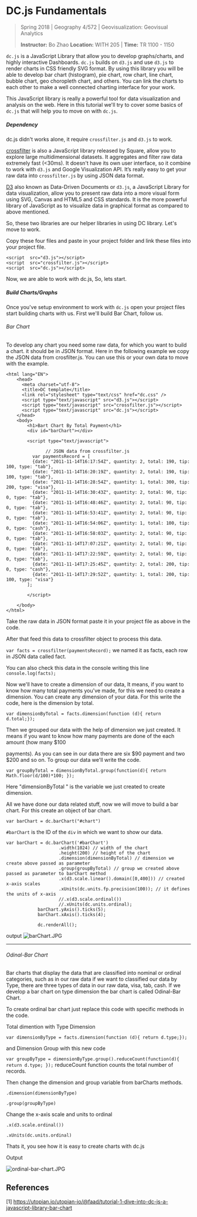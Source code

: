 # DC.js Fundamentals

> Spring 2018 | Geography 4/572 | Geovisualization: Geovisual Analytics
>
> **Instructor:** Bo Zhao  **Location:** WITH 205 | **Time:** TR 1100 - 1150

`dc.js` is a JavaScript Library that allow you to develop graphs/charts, and highly interactive Dashboards. `dc.js` builds on `d3.js` and use `d3.js` to render charts in CSS friendly SVG format. By using this library you will be able to develop bar chart (histogram), pie chart, row chart, line chart, bubble chart, geo choropleth chart, and others. You can link the charts to each other to make a well connected charting interface for your work.

This JavaScript library is really a powerful tool for data visualization and analysis on the web. Here in this tutorial we'll try to cover some basics of `dc.js` that will help you to move on with `dc.js`.

##### Dependency

dc.js didn't works alone, it require `crossfilter.js` and `d3.js` to work.

[crossfilter](https://github.com/square/crossfilter/wiki) is also a JavaScript library released by Square, allow you to explore large multidimensional datasets. It aggregates and filter raw data extremely fast (<30ms). It doesn't have its own user interface, so it combine to work with `d3.js` and Google Visualization API. It’s really easy to get your raw data into `crossfilter.js` by using JSON data format.

[D3](https://d3js.org/) also known as Data-Driven Documents or `d3.js`, a JavaScript Library for data visualization, allow you to present raw data into a more visual form using SVG, Canvas and HTML5 and CSS standards. It is the more powerful library of JavaScript as to visualize data in graphical format as compared to above mentioned.

So, these two libraries are our helper libraries in using DC library. Let's move to work.



Copy these four files and paste in your project folder and link these files into your project file.

```
<script  src="d3.js"></script>
<script  src="crossfilter.js"></script>
<script  src="dc.js"></script>
```

Now, we are able to work with dc.js, So, lets start.

##### Build Charts/Graphs

Once you've setup environment to work with `dc.js` open your project files start building charts with us. First we'll build Bar Chart, follow us.

###### Bar Chart

To develop any chart you need some raw data, for which you want to build a chart. it should be in JSON format. Here in the following example we copy the JSON data from crosfilter.js. You can use this or your own data to move with the example.

```
<html lang="EN">
    <head>
      <meta charset="utf-8">
      <title>DC template</title>
      <link rel="stylesheet" type="text/css" href="dc.css" />
      <script type="text/javascript" src="d3.js"></script>
      <script type="text/javascript" src="crossfilter.js"></script>
      <script type="text/javascript" src="dc.js"></script>
    </head>
    <body>
        <h1>Bart Chart By Total Payment</h1>
        <div id="barChart"></div>

        <script type="text/javascript">

               // JSON data from crossfilter.js
          var paymentsRecord = [
          {date: "2011-11-14T16:17:54Z", quantity: 2, total: 190, tip: 100, type: "tab"},
          {date: "2011-11-14T16:20:19Z", quantity: 2, total: 190, tip: 100, type: "tab"},
          {date: "2011-11-14T16:28:54Z", quantity: 1, total: 300, tip: 200, type: "visa"},
          {date: "2011-11-14T16:30:43Z", quantity: 2, total: 90, tip: 0, type: "tab"},
          {date: "2011-11-14T16:48:46Z", quantity: 2, total: 90, tip: 0, type: "tab"},
          {date: "2011-11-14T16:53:41Z", quantity: 2, total: 90, tip: 0, type: "tab"},
          {date: "2011-11-14T16:54:06Z", quantity: 1, total: 100, tip: 0, type: "cash"},
          {date: "2011-11-14T16:58:03Z", quantity: 2, total: 90, tip: 0, type: "tab"},
          {date: "2011-11-14T17:07:21Z", quantity: 2, total: 90, tip: 0, type: "tab"},
          {date: "2011-11-14T17:22:59Z", quantity: 2, total: 90, tip: 0, type: "tab"},
          {date: "2011-11-14T17:25:45Z", quantity: 2, total: 200, tip: 0, type: "cash"},
          {date: "2011-11-14T17:29:52Z", quantity: 1, total: 200, tip: 100, type: "visa"}
        ];

        </script>

    </body>
</html>
```

Take the raw data in JSON format paste it in your project file as above in the code.

After that feed this data to crossfilter object to process this data.

`var facts = crossfilter(paymentsRecord);` we named it as facts, each row in JSON data called fact.

You can also check this data in the console writing this line `console.log(facts);`

Now we'll have to create a dimension of our data, It means, if you want to know how many total payments you've made, for this we need to create a dimension. You can create any dimension of your data. For this write the code, here is the dimension by total.

```
var dimensionByTotal = facts.dimension(function (d){ return d.total;});
```

Then we grouped our data with the help of dimension we just created. It means if you want to know how many payments are done of the each amount (how many $100

payments). As you can see in our data there are six $90 payment and two $200 and so on. To group our data we'll write the code.

```
var groupByTotal = dimensionByTotal.group(function(d){ return Math.floor(d/100)*100; });
```

Here "dimensionByTotal " is the variable we just created to create dimension.

All we have done our data related stuff, now we will move to build a bar chart. For this create an object of bar chart.

```
var barChart = dc.barChart("#chart")
```

`#barChart` is the ID of the `div` in which we want to show our data.

```
var barChart = dc.barChart('#barChart')
                    .width(1024) // width of the chart 
                    .height(200) // height of the chart
                    .dimension(dimensionByTotal) // dimension we create above passed as parameter
                    .group(groupByTotal) // group we created above passed as parameter to barChart method
                    .x(d3.scale.linear().domain([0,400])) // created x-axis scales
                    .xUnits(dc.units.fp.precision(100)); // it defines the units of x-axis
                    //.x(d3.scale.ordinal())
                    //.xUnits(dc.units.ordinal);
            barChart.yAxis().ticks(5);
            barChart.xAxis().ticks(4);

            dc.renderAll();
```

output ![barChart.JPG](https://steemitimages.com/0x0/https://res.cloudinary.com/hpiynhbhq/image/upload/v1519236148/ojnrb6ceg3mh5upbdg9j.jpg)

***

###### Odinal-Bar Chart

Bar charts that display the data that are classified into nominal or ordinal categories, such as in our raw data if we want to classified our data by Type, there are three types of data in our raw data, visa, tab, cash. If we develop a bar chart on type dimension the bar chart is called Odinal-Bar Chart.

To create ordinal bar chart just replace this code with specific methods in the code.

Total dimention with Type Dimension

`var dimensionByType = facts.dimension(function (d){ return d.type;});`

and Dimension Group with this new code

`var groupByType = dimensionByType.group().reduceCount(function(d){ return d.type; });` reduceCount function counts the total number of records.

Then change the dimension and group variable from barCharts methods.

`.dimension(dimensionByType)`

`.group(groupByType)`

Change the x-axis scale and units to ordinal

`.x(d3.scale.ordinal())`

`.xUnits(dc.units.ordinal)`

Thats it, you see how it is easy to create charts with dc.js

Output

![ordinal-bar-chart.JPG](https://steemitimages.com/0x0/https://res.cloudinary.com/hpiynhbhq/image/upload/v1519243422/zkmrkpuj13nzeoxioltd.jpg)

## References

[1] https://utopian.io/utopian-io/@faad/tutorial-1-dive-into-dc-js-a-javascript-library-bar-chart